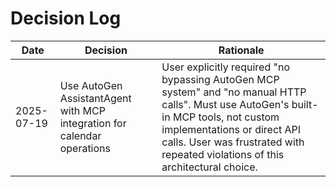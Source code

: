 # Decision Log

| Date | Decision | Rationale |
|------|----------|-----------|
| 2025-07-19 | Use AutoGen AssistantAgent with MCP integration for calendar operations | User explicitly required "no bypassing AutoGen MCP system" and "no manual HTTP calls". Must use AutoGen's built-in MCP tools, not custom implementations or direct API calls. User was frustrated with repeated violations of this architectural choice. |

